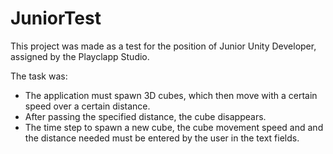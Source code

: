 # JuniorTest
This project was made as a test for the position of Junior Unity Developer, assigned by the Playclapp Studio.

The task was:
 - The application must spawn 3D cubes, which then move with a certain speed over a certain distance.
 - After passing the specified distance, the cube disappears.
 - The time step to spawn a new cube, the cube movement speed and and the distance needed must be entered by the user in the text fields.